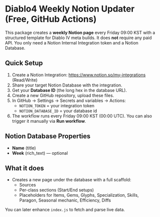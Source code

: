 # Diablo4 Weekly Notion Updater (Free, GitHub Actions)

This package creates a **weekly Notion page** every Friday 09:00 KST with a structured template for Diablo IV meta builds.
It does **not** require any paid API. You only need a Notion Internal Integration token and a Notion Database.

## Quick Setup

1) Create a Notion Integration: https://www.notion.so/my-integrations (Read/Write)
2) Share your target Notion Database with the integration.
3) Get your **Database ID** (the long hex in the database URL).
4) Create a new GitHub repository, upload these files.
5) In GitHub → Settings → Secrets and variables → Actions:
   - `NOTION_TOKEN` = your integration token
   - `NOTION_DATABASE_ID` = your database id
6) The workflow runs every Friday 09:00 KST (00:00 UTC). You can also trigger it manually via **Run workflow**.

## Notion Database Properties
- **Name** (title)
- **Week** (rich_text) — optional

## What it does
- Creates a new page under the database with a full scaffold:
  - Sources
  - Per-class sections (Start/End setups)
  - Placeholders for Items, Gems, Glyphs, Specialization, Skills, Paragon, Seasonal mechanic, Efficiency, Diffs

You can later enhance `index.js` to fetch and parse live data.
